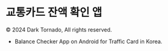 #  교통카드 잔액 확인 앱
© 2024 Dark Tornado, All rights reserved.

- Balance Checker App on Android for Traffic Card in Korea.
